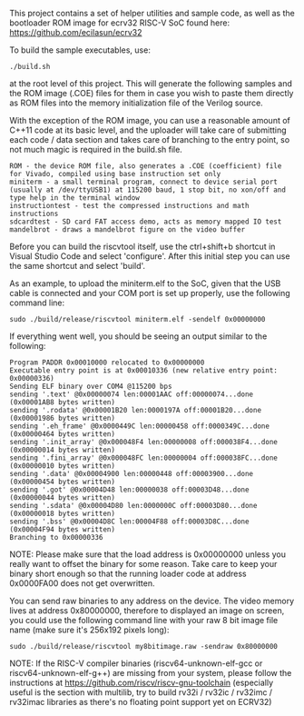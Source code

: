 This project contains a set of helper utilities and sample code, as well as the bootloader ROM image for ecrv32 RISC-V SoC found here: https://github.com/ecilasun/ecrv32

To build the sample executables, use:

```
./build.sh
```

at the root level of this project. This will generate the following samples and the ROM image (.COE) files for them in case you wish to paste them directly as ROM files into the memory initialization file of the Verilog source.

With the exception of the ROM image, you can use a reasonable amount of C++11 code at its basic level, and the uploader will take care of submitting each code / data section and takes care of branching to the entry point, so not much magic is required in the build.sh file.

```
ROM - the device ROM file, also generates a .COE (coefficient) file for Vivado, compiled using base instruction set only
miniterm - a small terminal program, connect to device serial port (usually at /dev/ttyUSB1) at 115200 baud, 1 stop bit, no xon/off and type help in the terminal window
instructiontest - test the compressed instructions and math instructions
sdcardtest - SD card FAT access demo, acts as memory mapped IO test
mandelbrot - draws a mandelbrot figure on the video buffer
```

Before you can build the riscvtool itself, use the ctrl+shift+b shortcut in Visual Studio Code and select 'configure'. After this initial step you can use the same shortcut and select 'build'.

As an example, to upload the miniterm.elf to the SoC, given that the USB cable is connected and your COM port is set up properly, use the following command line:
```
sudo ./build/release/riscvtool miniterm.elf -sendelf 0x00000000
```

If everything went well, you should be seeing an output similar to the following:
```
Program PADDR 0x00010000 relocated to 0x00000000
Executable entry point is at 0x00010336 (new relative entry point: 0x00000336)
Sending ELF binary over COM4 @115200 bps
sending '.text' @0x00000074 len:00001AAC off:00000074...done (0x00001AB8 bytes written)
sending '.rodata' @0x00001B20 len:0000197A off:00001B20...done (0x00001986 bytes written)
sending '.eh_frame' @0x0000449C len:00000458 off:0000349C...done (0x00000464 bytes written)
sending '.init_array' @0x000048F4 len:00000008 off:000038F4...done (0x00000014 bytes written)
sending '.fini_array' @0x000048FC len:00000004 off:000038FC...done (0x00000010 bytes written)
sending '.data' @0x00004900 len:00000448 off:00003900...done (0x00000454 bytes written)
sending '.got' @0x00004D48 len:00000038 off:00003D48...done (0x00000044 bytes written)
sending '.sdata' @0x00004D80 len:0000000C off:00003D80...done (0x00000018 bytes written)
sending '.bss' @0x00004D8C len:00004F88 off:00003D8C...done (0x00004F94 bytes written)
Branching to 0x00000336
```

NOTE: Please make sure that the load address is 0x00000000 unless you really want to offset the binary for some reason. Take care to keep your binary short enough so that the running loader code at address 0x0000FA00 does not get overwritten.

You can send raw binaries to any address on the device. The video memory lives at address 0x80000000, therefore to displayed an image on screen, you could use the following command line with your raw 8 bit image file name (make sure it's 256x192 pixels long):
```
sudo ./build/release/riscvtool my8bitimage.raw -sendraw 0x80000000
```

NOTE: If the RISC-V compiler binaries (riscv64-unknown-elf-gcc or riscv64-unknown-elf-g++) are missing from your system, please follow the instructions at https://github.com/riscv/riscv-gnu-toolchain (especially useful is the section with multilib, try to build rv32i / rv32ic / rv32imc / rv32imac libraries as there's no floating point support yet on ECRV32)